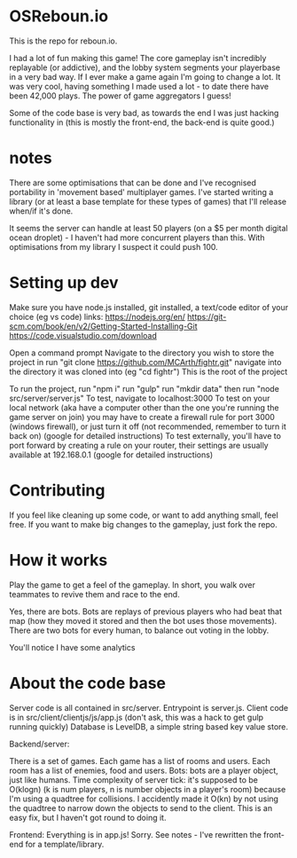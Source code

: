 # OSReboun.io

This is the repo for reboun.io.

I had a lot of fun making this game! The core gameplay isn't incredibly replayable (or addictive), and the lobby system segments your playerbase in a very bad way. If I ever make a game again I'm going to change a lot. It was very cool, having something I made used a lot - to date there have been 42,000 plays. The power of game aggregators I guess!

Some of the code base is very bad, as towards the end I was just hacking functionality in (this is mostly the front-end, the back-end is quite good.)

# notes

There are some optimisations that can be done and I've recognised portability in 'movement based' multiplayer games.
I've started writing a library (or at least a base template for these types of games) that I'll release when/if it's done. 

It seems the server can handle at least 50 players (on a $5 per month digital ocean droplet) - I haven't had more concurrent players than this. With optimisations from my library I suspect it could push 100.

# Setting up dev

Make sure you have node.js installed, git installed, a text/code editor of your choice (eg vs code)
links: https://nodejs.org/en/ https://git-scm.com/book/en/v2/Getting-Started-Installing-Git https://code.visualstudio.com/download

Open a command prompt
Navigate to the directory you wish to store the project in
run "git clone https://github.com/MCArth/fightr.git"
navigate into the directory it was cloned into (eg "cd fightr")
This is the root of the project

To run the project, 
run "npm i"
run "gulp"
run "mkdir data"
then
run "node src/server/server.js"
To test, navigate to localhost:3000
To test on your local network (aka have a computer other than the one you're running the game server on join) you may have to create a firewall rule for port 3000 (windows firewall), or just turn it off (not recommended, remember to turn it back on) (google for detailed instructions)
To test externally, you'll have to port forward by creating a rule on your router, their settings are usually available at 192.168.0.1 (google for detailed instructions)

# Contributing

If you feel like cleaning up some code, or want to add anything small, feel free.
If you want to make big changes to the gameplay, just fork the repo.

# How it works

Play the game to get a feel of the gameplay. In short, you walk over teammates to revive them and race to the end.

Yes, there are bots. Bots are replays of previous players who had beat that map (how they moved it stored and then the bot uses those movements).
There are two bots for every human, to balance out voting in the lobby.

You'll notice I have some analytics 

# About the code base

Server code is all contained in src/server. Entrypoint is server.js.
Client code is in src/client/clientjs/js/app.js (don't ask, this was a hack to get gulp running quickly)
Database is LevelDB, a simple string based key value store.


Backend/server:

There is a set of games. Each game has a list of rooms and users. Each room has a list of enemies, food and users.
Bots: bots are a player object, just like humans.
Time complexity of server tick: it's supposed to be O(klogn) (k is num players, n is number objects in a player's room) because I'm using a quadtree for collisions. 
I accidently made it O(kn) by not using the quadtree to narrow down the objects to send to the client. This is an easy fix, but I haven't got round to doing it.

Frontend:
Everything is in app.js!
Sorry. See notes - I've rewritten the front-end for a template/library.
